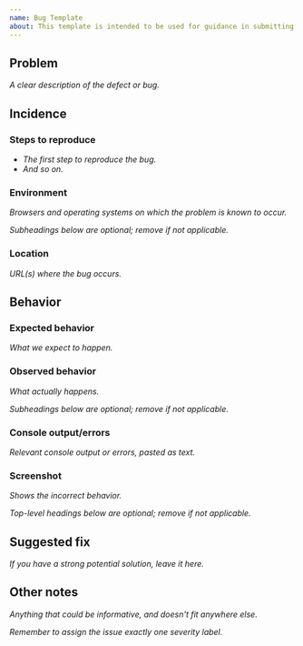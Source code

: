 ```yaml
---
name: Bug Template
about: This template is intended to be used for guidance in submitting issues
---
```

## Problem
*A clear description of the defect or bug.*


## Incidence
### Steps to reproduce
- *The first step to reproduce the bug.*
- *And so on.*

### Environment
*Browsers and operating systems on which the problem is known to occur.*


*Subheadings below are optional; remove if not applicable.*
### Location
*URL(s) where the bug occurs.*


## Behavior
### Expected behavior
*What we expect to happen.*
### Observed behavior
*What actually happens.*


*Subheadings below are optional; remove if not applicable.*
### Console output/errors
*Relevant console output or errors, pasted as text.*

### Screenshot
*Shows the incorrect behavior.*


*Top-level headings below are optional; remove if not applicable.*
## Suggested fix
*If you have a strong potential solution, leave it here.*

## Other notes
*Anything that could be informative, and doesn't fit anywhere else.*


*Remember to assign the issue exactly one severity label.*

